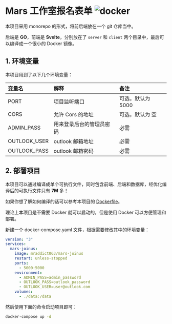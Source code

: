 # Mars 工作室报名表单 ![docker](https://github.com/njtech-mars/joinus/actions/workflows/docker.yml/badge.svg)

本项目采用 monorepo 的形式，将前后端放在一个 git 仓库当中。

后端是 **GO**，前端是 **Svelte**，分别放在了 `server` 和 `client` 两个目录中，最后可以编译成一个很小的 Docker 镜像。

## 1. 环境变量

本项目用到了以下几个环境变量：

| 变量名       | 解释                     | 备注              |
| :----------- | :----------------------- | :---------------- |
| PORT         | 项目监听端口             | 可选，默认为 5000 |
| CORS         | 允许 Cors 的地址         | 可选，默认为 空   |
| ADMIN_PASS   | 用来登录后台的管理员密码 | 必需              |
| OUTLOOK_USER | outlook 邮箱地址         | 必需              |
| OUTLOOK_PASS | outlook 邮箱密码         | 必需              |

## 2. 部署项目

本项目可以通过编译成单个可执行文件，同时包含前端、后端和数据库，经优化编译后的可执行文件只有 **7M** 多！

如果你想了解如何编译的话可以参考本项目的 [Dockerfile](Dockerfile)。

理论上本项目是不需要 Docker 就可以启动的，但是使用 Docker 可以方便管理和部署。

新建一个 docker-compose.yaml 文件，根据需要修改其中的环境变量：

```yaml
version: "3"
services:
  mars-joinus:
    image: mraddict063/mars-joinus
    restart: unless-stopped
    ports:
      - 5000:5000
    environment:
      - ADMIN_PASS=admin_password
      - OUTLOOK_PASS=outlook_password
      - OUTLOOK_USER=user@outlook.com
    volumes:
      - ./data:/data
```

然后使用下面的命令启动项目即可：

```sh
docker-compose up -d
```
